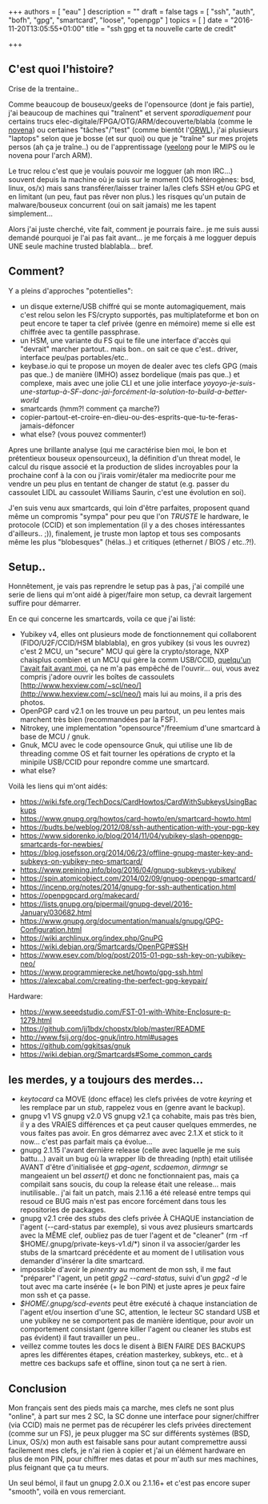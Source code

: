 +++
authors = [ "eau" ]
description = ""
draft = false
tags = [ "ssh", "auth", "bofh", "gpg", "smartcard", "loose", "openpgp" ]
topics = [ ]
date = "2016-11-20T13:05:55+01:00"
title = "ssh gpg et ta nouvelle carte de credit"

+++

## C'est quoi l'histoire?

Crise de la trentaine..

Comme beaucoup de bouseux/geeks de l'opensource (dont je fais partie), j'ai beaucoup de machines qui "traînent" et servent _sporadiquement_ pour certains trucs elec-digitale/FPGA/OTG/ARM/decouverte/blabla (comme le [novena](https://www.crowdsupply.com/sutajio-kosagi/novena)) ou certaines "tâches"/"test" (comme bientôt l'[ORWL](https://www.crowdsupply.com/design-shift/orwl)), j'ai plusieurs "laptops" selon que je bosse (et sur quoi) ou que je "traîne" sur mes projets persos (ah ça je traîne..) ou de l'apprentissage ([yeelong](https://www.amazon.com/Screen-Lemote-Yeeloong-8101_B-Netbook/dp/B005XH10NQ/ref=sr_1_2?ie=UTF8&qid=1319989211&sr=8-2?tag=electronicfro-20) pour le MIPS ou le novena pour l'arch ARM). 

Le truc relou c'est que je voulais pouvoir me logguer (ah mon IRC...) souvent depuis la machine où je suis sur le moment (OS hétérogènes: bsd, linux, os/x) mais sans transférer/laisser trainer la/les clefs SSH et/ou GPG et en limitant (un peu, faut pas rêver non plus.) les risques qu'un putain de malware/bouseux concurrent (oui on sait jamais) me les tapent simplement...

Alors j'ai juste cherché, vite fait, comment je pourrais faire.. je me suis aussi demandé pourquoi je l'ai pas fait avant...  je me forçais à me logguer depuis UNE seule machine trusted blablabla... bref.

## Comment?

Y a pleins d'approches "potentielles":

* un disque externe/USB chiffré qui se monte automagiquement, mais c'est relou selon les FS/crypto supportés, pas multiplateforme et bon on peut encore te taper ta clef privée (genre en mémoire) meme si elle est chiffrée avec ta gentille passphrase.
* un HSM, une variante du FS qui te file une interface d'accès qui "devrait" marcher partout.. mais bon.. on sait ce que c'est.. driver, interface peu/pas portables/etc..
* keybase.io qui te propose un moyen de dealer avec tes clefs GPG (mais pas que..) de manière (IMHO) assez bordelique (mais pas que..) et complexe, mais avec une jolie CLI et une jolie interface _yoyoyo-je-suis-une-startup-à-SF-donc-jai-forcément-la-solution-to-build-a-better-world_
* smartcards (hmm?! comment ça marche?)
* copier-partout-et-croire-en-dieu-ou-des-esprits-que-tu-te-feras-jamais-défoncer
* what else? (vous pouvez commenter!)

Apres une brillante analyse (qui me caractérise bien moi, le bon et prétentieux bouseux opensourceux), la définition d'un threat model, le calcul du risque associé et la production de slides incroyables pour la prochaine conf à la con ou j'irais vomir/étaler ma mediocrite pour me vendre un peu plus en tentant de changer de statut (e.g. passer du cassoulet LIDL au cassoulet Williams Saurin, c'est une évolution en soi).

J'en suis venu aux smartcards, qui loin d'être parfaites, proposent quand même un compromis "sympa" pour peu que l'on _TRUSTE_ le hardware, le protocole (CCID) et son implementation (il y a des choses intéressantes d'ailleurs.. ;)), finalement, je truste mon laptop et tous ses composants même les plus "blobesques" (hélas..) et critiques (ethernet / BIOS / etc..?!).


## Setup..

Honnêtement, je vais pas reprendre le setup pas à pas, j'ai compilé une serie de liens qui m'ont aidé à piger/faire mon setup, ca devrait largement suffire pour démarrer.

En ce qui concerne les smartcards, voila ce que j'ai listé:

* Yubikey v4, elles ont plusieurs mode de fonctionnement qui collaborent (FIDO/U2F/CCID/HSM blablabla), en gros yubikey (si vous les ouvrez) c'est 2 MCU, un "secure" MCU qui gère la crypto/storage, NXP chaisplus combien et un MCU qui gère la comm USB/CCID, [quelqu'un l'avait fait avant moi](http://www.hexview.com/~scl/neo/), ça ne m'a pas empêché de l'ouvrir... oui, vous avez compris j'adore ouvrir les boîtes de cassoulets [http://www.hexview.com/~scl/neo/](http://www.hexview.com/~scl/neo/) mais lui au moins, il a pris des photos.
* OpenPGP card v2.1 on les trouve un peu partout, un peu lentes mais marchent très bien (recommandées par la FSF).
* Nitrokey, une implementation "opensource"/freemium d'une smartcard à base de MCU / gnuk.
* Gnuk, MCU avec le code opensource Gnuk, qui utilise une lib de threading comme OS et fait tourner les opérations de crypto et la minipile USB/CCID pour repondre comme une smartcard.
* what else?


Voilà les liens qui m'ont aidés:

* https://wiki.fsfe.org/TechDocs/CardHowtos/CardWithSubkeysUsingBackups
* https://www.gnupg.org/howtos/card-howto/en/smartcard-howto.html
* https://budts.be/weblog/2012/08/ssh-authentication-with-your-pgp-key
* https://www.sidorenko.io/blog/2014/11/04/yubikey-slash-openpgp-smartcards-for-newbies/
* https://blog.josefsson.org/2014/06/23/offline-gnupg-master-key-and-subkeys-on-yubikey-neo-smartcard/
* https://www.preining.info/blog/2016/04/gnupg-subkeys-yubikey/
* https://spin.atomicobject.com/2014/02/09/gnupg-openpgp-smartcard/
* https://incenp.org/notes/2014/gnupg-for-ssh-authentication.html
* https://openpgpcard.org/makecard/
* https://lists.gnupg.org/pipermail/gnupg-devel/2016-January/030682.html
* https://www.gnupg.org/documentation/manuals/gnupg/GPG-Configuration.html
* https://wiki.archlinux.org/index.php/GnuPG
* https://wiki.debian.org/Smartcards/OpenPGP#SSH
* https://www.esev.com/blog/post/2015-01-pgp-ssh-key-on-yubikey-neo/
* https://www.programmierecke.net/howto/gpg-ssh.html
* https://alexcabal.com/creating-the-perfect-gpg-keypair/

Hardware:

* https://www.seeedstudio.com/FST-01-with-White-Enclosure-p-1279.html
* https://github.com/jj1bdx/chopstx/blob/master/README
* http://www.fsij.org/doc-gnuk/intro.html#usages
* https://github.com/ggkitsas/gnuk
* https://wiki.debian.org/Smartcards#Some_common_cards



## les merdes, y a toujours des merdes...

* _keytocard_ ca MOVE (donc efface) les clefs privées de votre _keyring_ et les remplace par un _stub_, rappelez vous en (genre avant le backup).
* gnupg v1 VS gnupg v2.0 VS gnupg v2.1 ça cohabite, mais pas très bien, il y a des VRAIES différences et ça peut causer quelques emmerdes, ne vous faites pas avoir. En gros démarrez avec avec 2.1.X et stick to it now... c'est pas parfait mais ça évolue...
* gnupg 2.1.15 l'avant dernière release (celle avec laquelle je me suis battu...) avait un bug où la wrapper lib de threading (npth) etait utilisée AVANT d'être d'initialisée et _gpg-agent_, _scdaemon_, _dirmngr_ se mangeaient un bel _assert()_ et donc ne fonctionnaient pas, mais ça compilait sans soucis, du coup la release était une release... mais inutilisable.. j'ai fait un patch, mais 2.1.16 a été releasé entre temps qui resoud ce BUG mais n'est pas encore forcément dans tous les repositories de packages.
* gnupg v2.1 crée des _stubs_ des clefs privée À CHAQUE instanciation de l'agent (--card-status par exemple), si vous avez plusieurs smartcards avec la MÊME clef, oubliez pas de tuer l'agent et de "cleaner" (rm -rf $HOME/.gnupg/private-keys-v1.d/\*) sinon il va associer/garder les stubs de la smartcard précédente et au moment de l utilisation vous demander d'insérer la dite smartcard.
* impossible d'avoir le _pinentry_ au moment de mon ssh, il me faut "préparer" l'agent, un petit _gpg2 --card-status_, suivi d'un _gpg2 -d <unfichierchiffreavecmaclefGPG>_ le tout avec ma carte insérée (+ le bon PIN) et juste apres je peux faire mon ssh et ça passe.
* _$HOME/.gnupg/scd-events_ peut être exécuté à chaque instanciation de l'agent et/ou insertion d'une SC, attention, le lecteur SC standard USB et une yubikey ne se comportent pas de manière identique, pour avoir un comportement consistant (genre killer l'agent ou cleaner les stubs est pas évident) il faut travailler un peu..
* veillez comme toutes les docs le disent à BIEN FAIRE DES BACKUPS apres les différentes étapes, création masterkey, subkeys, etc.. et à mettre ces backups safe et offline, sinon tout ça ne sert à rien.


## Conclusion

Mon français sent des pieds mais ça marche, mes clefs ne sont plus "online", à part sur mes 2 SC, la SC donne une interface pour signer/chiffrer (via CCID) mais ne permet pas de récupérer les clefs privées directement (comme sur un FS), je peux plugger ma SC sur différents systèmes (BSD, Linux, OS/x) mon auth est faisable sans pour autant compremettre aussi facilement mes clefs, je n'ai rien à copier et j'ai un élément hardware en plus de mon PIN, pour chiffrer mes datas et pour m'auth sur mes machines, plus feignant que ça tu meurs.

Un seul bémol, il faut un gnupg 2.0.X ou 2.1.16+ et c'est pas encore super "smooth", voilà en vous remerciant.
